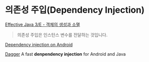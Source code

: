 # 의존성 주입(Dependency Injection)

[Effective Java 3/E - 객체의 생성과 소멸](https://brunch.co.kr/@oemilk/197)



> 의존성 주입은 인스턴스 변수를 전달하는 것입니다.

[Dependency injection on Android](https://brunch.co.kr/@oemilk/70)



[Dagger](https://google.github.io/dagger/) A fast **denpendency injection** for Android and Java

